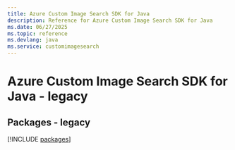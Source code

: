 ```yaml
---
title: Azure Custom Image Search SDK for Java
description: Reference for Azure Custom Image Search SDK for Java
ms.date: 06/27/2025
ms.topic: reference
ms.devlang: java
ms.service: customimagesearch
---
```

# Azure Custom Image Search SDK for Java - legacy
## Packages - legacy
[!INCLUDE [packages](custom-image-search-index.md)]